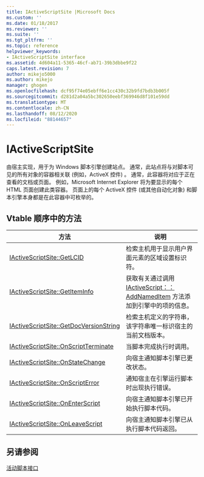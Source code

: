 ```yaml
---
title: IActiveScriptSite |Microsoft Docs
ms.custom: ''
ms.date: 01/18/2017
ms.reviewer: ''
ms.suite: ''
ms.tgt_pltfrm: ''
ms.topic: reference
helpviewer_keywords:
- IActiveScriptSite interface
ms.assetid: 4d604a11-5365-46cf-ab71-39b3dbbe9f22
caps.latest.revision: 7
author: mikejo5000
ms.author: mikejo
manager: ghogen
ms.openlocfilehash: dcf95f74e05ebff6e1cc430c32b9fd7bdb3b005f
ms.sourcegitcommit: d281d2a04a5bc302650eebf369946d8f101e59dd
ms.translationtype: MT
ms.contentlocale: zh-CN
ms.lasthandoff: 08/12/2020
ms.locfileid: "88144657"
---
```

# <a name="iactivescriptsite"></a>IActiveScriptSite
由宿主实现，用于为 Windows 脚本引擎创建站点。 通常，此站点将与对脚本可见的所有对象的容器相关联 (例如，ActiveX 控件) 。 通常，此容器将对应于正在查看的文档或页面。 例如，Microsoft Internet Explorer 将为要显示的每个 HTML 页面创建此类容器。 页面上的每个 ActiveX 控件 (或其他自动化对象) 和脚本引擎本身都是在此容器中可枚举的。  
  
## <a name="methods-in-vtable-order"></a>Vtable 顺序中的方法  
  
|方法|说明|
|-|-|
|[IActiveScriptSite::GetLCID](../../winscript/reference/iactivescriptsite-getlcid.md)|检索主机用于显示用户界面元素的区域设置标识符。|  
|[IActiveScriptSite::GetItemInfo](../../winscript/reference/iactivescriptsite-getiteminfo.md)|获取有关通过调用 [IActiveScript：： AddNamedItem](../../winscript/reference/iactivescript-addnameditem.md) 方法添加到引擎中的项的信息。|  
|[IActiveScriptSite::GetDocVersionString](../../winscript/reference/iactivescriptsite-getdocversionstring.md)|检索主机定义的字符串，该字符串唯一标识宿主的当前文档版本。|  
|[IActiveScriptSite::OnScriptTerminate](../../winscript/reference/iactivescriptsite-onscriptterminate.md)|当脚本完成执行时调用。|  
|[IActiveScriptSite::OnStateChange](../../winscript/reference/iactivescriptsite-onstatechange.md)|向宿主通知脚本引擎已更改状态。|  
|[IActiveScriptSite::OnScriptError](../../winscript/reference/iactivescriptsite-onscripterror.md)|通知宿主在引擎运行脚本时出现执行错误。|  
|[IActiveScriptSite::OnEnterScript](../../winscript/reference/iactivescriptsite-onenterscript.md)|向宿主通知脚本引擎已开始执行脚本代码。|  
|[IActiveScriptSite::OnLeaveScript](../../winscript/reference/iactivescriptsite-onleavescript.md)|向宿主通知脚本引擎已从执行脚本代码返回。|  
  
## <a name="see-also"></a>另请参阅  
 [活动脚本接口](../../winscript/reference/active-script-interfaces.md)